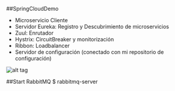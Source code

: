##SpringCloudDemo
+ Microservicio Cliente 
+ Servidor Eureka: Registro y Descubrimiento de microservicios 
+ Zuul: Enrutador 
+ Hystrix: CircuitBreaker y monitorización 
+ Ribbon: Loadbalancer 
+ Servidor de configuración (conectado con mi repositorio de configuración)

![alt tag](https://i0.wp.com/www.adeveloperdiary.com/wp-content/uploads/2016/05/Microservices-using-Netflix-OSS-and-Spring-Boot-adeveloperdiary.com-1.jpg?w=700)


##Start RabbitMQ
$ rabbitmq-server
